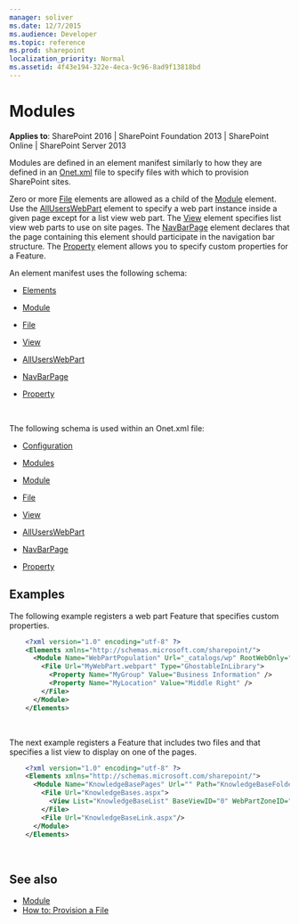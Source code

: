 ```yaml
---
manager: soliver
ms.date: 12/7/2015
ms.audience: Developer
ms.topic: reference
ms.prod: sharepoint
localization_priority: Normal
ms.assetid: 4f43e194-322e-4eca-9c96-8ad9f13818bd
---
```


# Modules 

**Applies to**: SharePoint 2016 | SharePoint Foundation 2013 | SharePoint Online | SharePoint Server 2013

Modules are defined in an element manifest similarly to how they are defined in an [Onet.xml](https://msdn.microsoft.com/library/b99d6657-d9ae-4135-a43c-c58cdfcdc6c1(Office.15).aspx) file to specify files with which to provision SharePoint sites.

Zero or more [File](file-element-module.md) elements are allowed as a child of the [Module](module-element-module.md) element. Use the [AllUsersWebPart](alluserswebpart-element-module.md) element to specify a web part instance inside a given page except for a list view web part. The [View](view-element-module.md) element specifies list view web parts to use on site pages. The [NavBarPage](navbarpage-element-module.md) element declares that the page containing this element should participate in the navigation bar structure. The [Property](property-element-module.md) element allows you to specify custom properties for a Feature.

An element manifest uses the following schema:

- [Elements](elements-element-module.md)

- [Module](module-element-module.md)

- [File](file-element-module.md)

- [View](view-element-module.md)

- [AllUsersWebPart](alluserswebpart-element-module.md)

- [NavBarPage](navbarpage-element-module.md)

- [Property](property-element-module.md)

<br/>

The following schema is used within an Onet.xml file:

- [Configuration](configuration-element-site.md)

- [Modules](modules-element-site.md)

- [Module](module-element-site.md)

- [File](file-element.md)

- [View](view-element-module.md)

- [AllUsersWebPart](alluserswebpart-element-site.md)

- [NavBarPage](navbarpage-element-sitemodule.md)

- [Property](property-element-sitemodule.md)

## Examples

The following example registers a web part Feature that specifies custom properties.

```XML 
    <?xml version="1.0" encoding="utf-8" ?>
    <Elements xmlns="http://schemas.microsoft.com/sharepoint/">
      <Module Name="WebPartPopulation" Url="_catalogs/wp" RootWebOnly="TRUE">
        <File Url="MyWebPart.webpart" Type="GhostableInLibrary">
          <Property Name="MyGroup" Value="Business Information" />
          <Property Name="MyLocation" Value="Middle Right" />
        </File>
      </Module>
    </Elements>
```

<br/>

The next example registers a Feature that includes two files and that specifies a list view to display on one of the pages.

```XML 
    <?xml version="1.0" encoding="utf-8" ?>
    <Elements xmlns="http://schemas.microsoft.com/sharepoint/">
      <Module Name="KnowledgeBasePages" Url="" Path="KnowledgeBaseFolder">
        <File Url="KnowledgeBases.aspx">
          <View List="KnowledgeBaseList" BaseViewID="0" WebPartZoneID="Left" WebPartOrder="0" />
        </File>
        <File Url="KnowledgeBaseLink.aspx"/>
      </Module>
    </Elements>
```

<br/>

## See also

- [Module](https://msdn.microsoft.com/library/e5eeed6e-d785-496d-82b5-08d153588045(Office.15).aspx)
- [How to: Provision a File](https://msdn.microsoft.com/library/438d5a75-7f39-4fa9-a365-d86e8ba967b6(Office.15).aspx)








